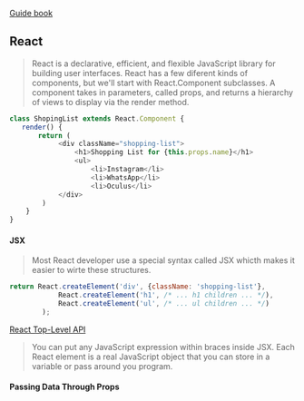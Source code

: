 [Guide book](https://code.visualstudio.com/docs/nodejs/nodejs-tutorial#_debugging-your-express-application)

## React
> React is a declarative, efficient, and flexible JavaScript library for building user interfaces.
> React has a few diferent kinds of components, but we'll start with React.Component subclasses.
> A component takes in parameters, called props, and returns a hierarchy of views to display via the render method.
```javascript
class ShopingList extends React.Component {
   render() {
       return (
            <div className="shopping-list">
                <h1>Shopping List for {this.props.name}</h1>
                <ul>
                    <li>Instagram</li>
                    <li>WhatsApp</li>
                    <li>Oculus</li>
            </div>
        )
    }
}
```
#### JSX
> Most React developer use a special syntax called JSX whicth makes it easier to wirte these structures.
```javascript
return React.createElement('div', {className: 'shopping-list'},
            React.createElement('h1', /* ... h1 children ... */),
            React.createElement('ul', /* ... ul children ... */)
        );
```
[React Top-Level API](https://reactjs.org/docs/react-api.html#createelement)

> You can put any JavaScript expression within braces inside JSX. Each React element is a real JavaScript object that you can store in a variable or pass around you program.

#### Passing Data Through Props
